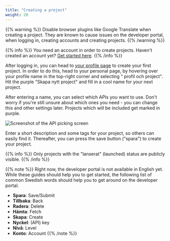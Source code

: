 ```yaml
---
title: "Creating a project"
weight: 20
---
```

{{% warning %}}  Disable browser plugins like Google Translate when creating a project. They are known to
cause issues on the developer portal, when logging in, creating accounts and creating projects. {{% /warning %}}

{{% info %}}  You need an account in order to create projects. Haven't created an account
yet? [Get started here](creating-an-account.md).  {{% /info %}}

After logging in, you can head to [your profile page](https://developer.trafiklab.se/user) to create your first project. In
order to do this, head to your personal page, by hovering over your profile name in the top-right corner and selecting "
profil och project". Hit the purple "Skapa nytt project" and fill in a cool name for your next project.

After entering a name, you can select which APIs you want to use. Don't worry if you're still unsure about which ones
you need - you can change this and other settings later. Projects which will be included get marked in purple.

![Screenshot of the API picking screen](/media/2020/05/project-pick-apis.png)

Enter a short description and some tags for your project, so others can easily find it. Thereafter, you can press the
save button ("spara") to create your project.

{{% info %}}  Only projects with the "lanserat" (launched) status are publicly visible.  {{% /info %}}

{{% note %}} Right now, the developer portal is not available in English yet. While these guides should help you to get
started, the following list of common Swedish words should help you to get around on the developer portal.

* **Spara**: Save/Submit
* **Tillbaka**: Back
* **Radera**: Delete
* **Hämta**: Fetch
* **Skapa**: Create
* **Nyckel**: (API) key
* **Nivå**: Level
* **Konto**: Account
  {{% /note %}}
